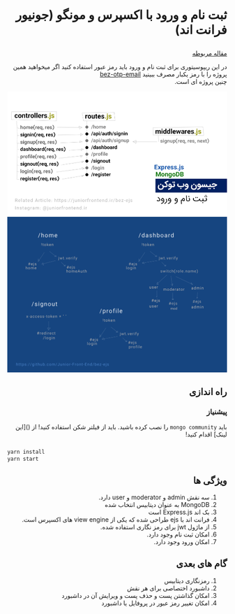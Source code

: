 # <p dir="rtl">ثبت نام و ورود با اکسپرس و مونگو (جونیور فرانت اند)</p>

<div dir="rtl">

[مقاله مربوطه](https://juniorfrontend.ir/bez-ejs)

در این ریپوسیتوری برای ثبت نام و ورود باید رمز عبور استفاده کنید 
  اگر میخواهید همین پروژه را با رمز یکبار مصرف ببینید 
  [bez-otp-email](https://github.com/Junior-Front-End/bez-otp-email)  
چنین پروژه ای است.

![](bez-ejs.png)
![](bez-ejs-2.png)

## راه اندازی

### پیشنیاز

باید `mongo community` را نصب کرده باشید.
باید از فیلتر شکن استفاده کنید! 
از ()[این لینک] اقدام کنید! 

### 

</div>

```
yarn install
yarn start
```
<div dir="rtl">

## ویژگی ها

1. سه نقش admin و moderator و user دارد.
2. MongoDB به عنوان دیتابیس انتخاب شده
3. بک اند Express.js است 
4.  فرانت اند با
  ejs طراحی شده که یکی از view engine های اکسپرس است. 
3. از ماژول jwt برای رمز نگاری استفاده شده.
4. امکان ثبت نام وجود دارد.
5. امکان ورود وجود دارد.

## گام های بعدی 

1. رمزنگاری دیتابیس
2. داشبورد اختصاصی برای هر نقش
3. امکان گذاشتن پست و حذف پست و ویرایش آن در داشبورد
4. امکان تغییر رمز عبور در پروفایل یا داشبورد

</div>
